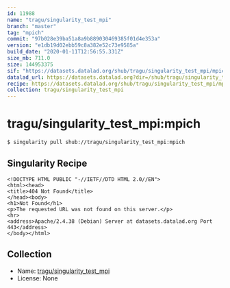 ```yaml
---
id: 11988
name: "tragu/singularity_test_mpi"
branch: "master"
tag: "mpich"
commit: "97b028e39ba51a8a9b889030469385f01d4e353a"
version: "e1db19d02ebb59c8a382e52c73e9585a"
build_date: "2020-01-11T12:56:55.331Z"
size_mb: 711.0
size: 144953375
sif: "https://datasets.datalad.org/shub/tragu/singularity_test_mpi/mpich/2020-01-11-97b028e3-e1db19d0/e1db19d02ebb59c8a382e52c73e9585a.sif"
datalad_url: https://datasets.datalad.org?dir=/shub/tragu/singularity_test_mpi/mpich/2020-01-11-97b028e3-e1db19d0/
recipe: https://datasets.datalad.org/shub/tragu/singularity_test_mpi/mpich/2020-01-11-97b028e3-e1db19d0/Singularity
collection: tragu/singularity_test_mpi
---
```


# tragu/singularity_test_mpi:mpich

```bash
$ singularity pull shub://tragu/singularity_test_mpi:mpich
```

## Singularity Recipe

```singularity
<!DOCTYPE HTML PUBLIC "-//IETF//DTD HTML 2.0//EN">
<html><head>
<title>404 Not Found</title>
</head><body>
<h1>Not Found</h1>
<p>The requested URL was not found on this server.</p>
<hr>
<address>Apache/2.4.38 (Debian) Server at datasets.datalad.org Port 443</address>
</body></html>
```

## Collection

 - Name: [tragu/singularity_test_mpi](https://github.com/tragu/singularity_test_mpi)
 - License: None

